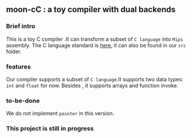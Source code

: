 ## moon-cC : a toy compiler with dual backends
### Brief intro
This is a toy C compiler .It can transform a subset of ```C language``` into ```Mips``` assembly.
The C language standard is [here](https://www.quut.com/c/ANSI-C-grammar-y-1999.html#labeled-statement), it can also be found in our ```src``` folder.

### features
Our compiler supports a subset of ```C language```.It supports two data types: ```int``` and ```float``` for now. Besides , it supports arrays and function invoke.

### to-be-done
We do not implement ```pointer``` in this version.

### This project is still in progress